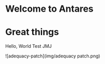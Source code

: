 # Welcome to Antares

# Great things

Hello, World
Test JMJ

![adequacy-patch](img/adequacy patch.png)
